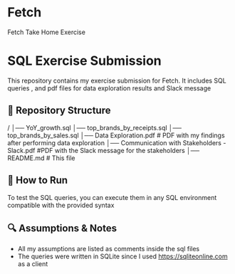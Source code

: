 # Fetch
Fetch Take Home Exercise

# SQL Exercise Submission  

This repository contains my exercise submission for Fetch. It includes SQL queries , and pdf files for data exploration results and Slack message

## 📂 Repository Structure  
/
│── YoY_growth.sql
│── top_brands_by_receipts.sql
│── top_brands_by_sales.sql
│── Data Exploration.pdf # PDF with my findings after performing data exploration
│── Communication with Stakeholders -Slack.pdf #PDF with the Slack message for the stakeholders
│── README.md # This file

## 🚀 How to Run  
To test the SQL queries, you can execute them in any SQL environment compatible with the provided syntax 

## 🔍 Assumptions & Notes  
- All my assumptions are listed as comments inside the sql files
- The queries were written in SQLite since I used https://sqliteonline.com as a client

